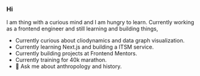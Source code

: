 ### Hi

I am thing with a curious mind and I am hungry to learn.
Currently working as a frontend engineer and still learning and building things,

- Currently curious about cliodynamics and data graph visualization.
- Currently learning Next.js and building a ITSM service.
- Currently building projects at Frontend Mentors. 
- Currently training for 40k marathon.
- 💬 Ask me about anthropology and history.

<!--
**binarypsilocybin/binarypsilocybin** is a ✨ _special_ ✨ repository because its `README.md` (this file) appears on your GitHub profile.

Here are some ideas to get you started:

- 🔭 I’m currently working on ...
- 🌱 I’m currently learning ...
- 👯 I’m looking to collaborate on ...
- 🤔 I’m looking for help with ...
- 💬 Ask me about ...
- 📫 How to reach me: ...
- 😄 Pronouns: ...
- ⚡ Fun fact: ...
-->

